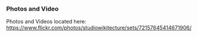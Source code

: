 ### Photos and Video

Photos and Videos located here: https://www.flickr.com/photos/studiowikitecture/sets/72157645414671906/



